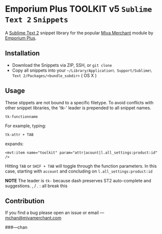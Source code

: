 Emporium Plus TOOLKIT v5 `Sublime Text 2` `Snippets`
=====================

A [Sublime Text 2](http://sublimetext.com/2) snippet library for the popular [Miva Merchant](http://mivamerchant.com) module by [Emporium Plus](http://emporiumplus.com).  

Installation
------------

* Download the Snippets via ZIP, SSH, or `git clone`
* Copy all snippets into your `~/Library/Application\ Support/Sublime\ Text 2/Packages/<bundle_subdir>` ( OS X )

Usage
-----
These stippets are not bound to a specific filetype.  To avoid conflicts with other snippet libraries, the 'tk-' leader is prepended to all snippet names.

`tk-functionname`

For example, typing:

	tk-attr + TAB

expands:

	<mvt:item name="toolkit" param="attr|acount|l.all_settings:product:id" />

Hitting `TAB` or `SHIF + TAB` will toggle through the function parameters.  In this case, starting with `account` and concluding on `l.all_settings:product:id`

__NOTE__ The leader is `tk-` because dash preserves ST2 auto-complete and suggestions.  , / . : all break this

Contribution
------------

If you find a bug please open an issue or email —  [&#109;&#099;&#104;&#097;&#110;&#064;&#109;&#105;&#118;&#097;&#109;&#101;&#114;&#099;&#104;&#097;&#110;&#116;&#046;&#099;&#111;&#109;](&#109;&#099;&#104;&#097;&#110;&#064;&#109;&#105;&#118;&#097;&#109;&#101;&#114;&#099;&#104;&#097;&#110;&#116;&#046;&#099;&#111;&#109;)


###—chan